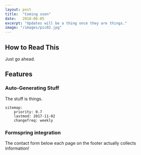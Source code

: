```yaml
---
layout: post
title:  "Coming soon"
date:   2018-06-05
excerpt: "Updates will be a thing once they are things."
image: "/images/pic02.jpg"
---
```


## How to Read This
Just go ahead.

## Features
### Auto-Generating Stuff
The stuff is things.
```
sitemap:
    priority: 0.7
    lastmod: 2017-11-02
    changefreq: weekly
```
### Formspring integration
The contact form below each page on the footer actually collects information! 
